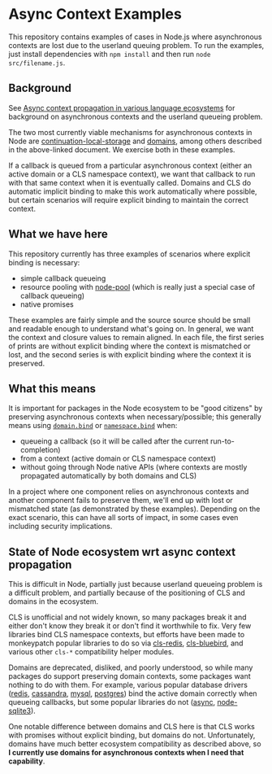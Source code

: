 # Async Context Examples

This repository contains examples of cases in Node.js where asynchronous contexts are lost due to the userland queuing problem. To run the examples, just install dependencies with `npm install` and then run `node src/filename.js`.

## Background
See [Async context propagation in various language ecosystems](https://docs.google.com/document/d/1tlQ0R6wQFGqCS5KeIw0ddoLbaSYx6aU7vyXOkv-wvlM/edit) for background on asynchronous contexts and the userland queueing problem.

The two most currently viable mechanisms for asynchronous contexts in Node are [continuation-local-storage](https://github.com/othiym23/node-continuation-local-storage) and [domains](https://nodejs.org/api/domain.html), among others described in the above-linked document. We exercise both in these examples.

If a callback is queued from a particular asynchronous context (either an active domain or a CLS namespace context), we want that callback to run with that same context when it is eventually called. Domains and CLS do automatic implicit binding to make this work automatically where possible, but certain scenarios will require explicit binding to maintain the correct context.

## What we have here
This repository currently has three examples of scenarios where explicit binding is necessary:
- simple callback queueing
- resource pooling with [node-pool](https://github.com/coopernurse/node-pool) (which is really just a special case of callback queueing)
- native promises

These examples are fairly simple and the source source should be small and readable enough to understand what's going on. In general, we want the context and closure values to remain aligned. In each file, the first series of prints are without explicit binding where the context is mismatched or lost, and the second series is with explicit binding where the context it is preserved.

## What this means
It is important for packages in the Node ecosystem to be "good citizens" by preserving asynchronous contexts when necessary/possible; this generally means using [`domain.bind`](https://nodejs.org/api/domain.html#domain_domain_bind_callback) or [`namespace.bind`](https://github.com/othiym23/node-continuation-local-storage#namespacebindcallback-context) when:
- queueing a callback (so it will be called after the current run-to-completion)
- from a context (active domain or CLS namespace context)
- without going through Node native APIs (where contexts are mostly propagated automatically by both domains and CLS)

In a project where one component relies on asynchronous contexts and another component fails to preserve them, we'll end up with lost or mismatched state (as demonstrated by these examples). Depending on the exact scenario, this can have all sorts of impact, in some cases even including security implications.

## State of Node ecosystem wrt async context propagation
This is difficult in Node, partially just because userland queueing problem is a difficult problem, and partially because of the positioning of CLS and domains in the ecosystem.

CLS is unofficial and not widely known, so many packages break it and either don't know they break it or don't find it worthwhile to fix. Very few libraries bind CLS namespace contexts, but efforts have been made to monkeypatch popular libraries to do so via [cls-redis](https://github.com/othiym23/cls-redis), [cls-bluebird](https://github.com/TimBeyer/cls-bluebird), and various other `cls-*` compatibility helper modules.

Domains are deprecated, disliked, and poorly understood, so while many packages do support preserving domain contexts, some packages want nothing to do with them. For example, various popular database drivers ([redis](https://github.com/NodeRedis/node_redis/blob/ff9b727609ea125919828f7373e40082fd432eec/index.js#L877), [cassandra](https://github.com/datastax/nodejs-driver/blob/884535fcc50539db786712fda85d6b97c40909c6/lib/utils.js#L248), [mysql](https://github.com/mysqljs/mysql/blob/2aa8b6c8ea2eb93d4d2afa42920362b707e39aed/lib/Connection.js#L25), [postgres](https://github.com/brianc/node-postgres/pull/531)) bind the active domain correctly when queueing callbacks, but some popular libraries do not ([async](https://github.com/caolan/async/pull/999), [node-sqlite3](https://github.com/mapbox/node-sqlite3/pull/258)).

One notable difference between domains and CLS here is that CLS works with promises without explicit binding, but domains do not. Unfortunately, domains have much better ecosystem compatibility as described above, so **I currently use domains for asynchronous contexts when I need that capability**.
